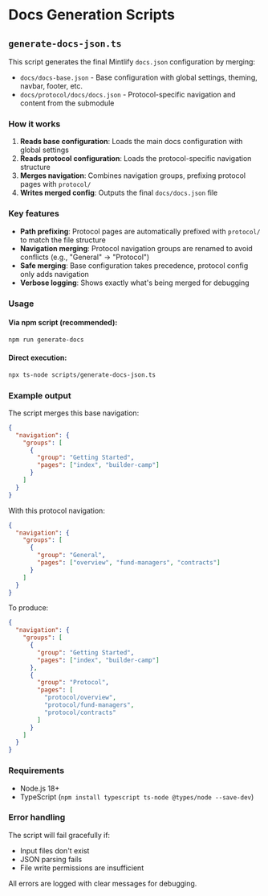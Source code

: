 # Docs Generation Scripts

## `generate-docs-json.ts`

This script generates the final Mintlify `docs.json` configuration by merging:

- `docs/docs-base.json` - Base configuration with global settings, theming, navbar, footer, etc.
- `docs/protocol/docs/docs.json` - Protocol-specific navigation and content from the submodule

### How it works

1. **Reads base configuration**: Loads the main docs configuration with global settings
2. **Reads protocol configuration**: Loads the protocol-specific navigation structure
3. **Merges navigation**: Combines navigation groups, prefixing protocol pages with `protocol/`
4. **Writes merged config**: Outputs the final `docs/docs.json` file

### Key features

- **Path prefixing**: Protocol pages are automatically prefixed with `protocol/` to match the file structure
- **Navigation merging**: Protocol navigation groups are renamed to avoid conflicts (e.g., "General" → "Protocol")
- **Safe merging**: Base configuration takes precedence, protocol config only adds navigation
- **Verbose logging**: Shows exactly what's being merged for debugging

### Usage

#### Via npm script (recommended):

```bash
npm run generate-docs
```

#### Direct execution:

```bash
npx ts-node scripts/generate-docs-json.ts
```

### Example output

The script merges this base navigation:

```json
{
  "navigation": {
    "groups": [
      {
        "group": "Getting Started",
        "pages": ["index", "builder-camp"]
      }
    ]
  }
}
```

With this protocol navigation:

```json
{
  "navigation": {
    "groups": [
      {
        "group": "General",
        "pages": ["overview", "fund-managers", "contracts"]
      }
    ]
  }
}
```

To produce:

```json
{
  "navigation": {
    "groups": [
      {
        "group": "Getting Started",
        "pages": ["index", "builder-camp"]
      },
      {
        "group": "Protocol",
        "pages": [
          "protocol/overview",
          "protocol/fund-managers",
          "protocol/contracts"
        ]
      }
    ]
  }
}
```

### Requirements

- Node.js 18+
- TypeScript (`npm install typescript ts-node @types/node --save-dev`)

### Error handling

The script will fail gracefully if:

- Input files don't exist
- JSON parsing fails
- File write permissions are insufficient

All errors are logged with clear messages for debugging.
